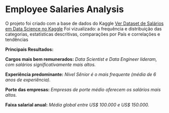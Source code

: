 # Employee Salaries Analysis

O projeto foi criado com a base de dados do Kaggle <a href="https://www.kaggle.com/datasets/ruchi798/data-science-job-salaries">Ver Dataset de Salários em Data Science no Kaggle</a>
Foi vizualizado: a frequência e distribuição das categorias, estatísticas descritivas, comparações por País e correlações e tendências

**Principais Resultados:**

**Cargos mais bem remunerados:**
*Data Scientist e Data Engineer lideram, com salários significativamente mais altos.*
 
**Experiência predominante:**
*Nível Sênior é o mais frequente (média de 6 anos de experiência).*

**Porte das empresas:**
*Empresas de porte médio oferecem os salários mais altos.*

**Faixa salarial anual:**
*Média global entre US$ 100.000 e US$ 150.000.*




